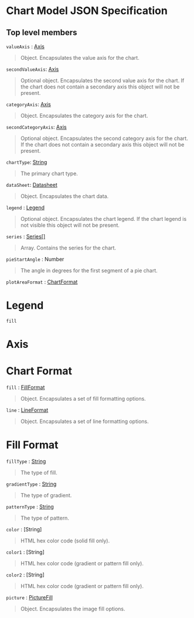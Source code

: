# Chart Model JSON Specification

## Top level members

`valueAxis` : [Axis](#axis#) 
> Object. Encapsulates the value axis for the chart.

`secondValueAxis`: [Axis](#axis#) 
> Optional object. Encapsulates the second value axis for the chart. If the chart does not contain a secondary axis this object will not be present.

`categoryAxis`: [Axis](#axis#)
> Object. Encapsulates the category axis for the chart.

`secondCategoryAxis`: [Axis](#axis#) 
> Optional object. Encapsulates the second category axis for the chart. If the chart does not contain a secondary axis this object will not be present.

`chartType`: [String](#chart-type#) 
> The primary chart type.
 
`dataSheet`: [Datasheet](#datasheet#)
> Object. Encapsulates the chart data.

`legend` : [Legend](#legend#)
> Optional object. Encapsulates the chart legend. If the chart legend is not visible this object will not be present.

`series` : [Series\[\]](#series#)
> Array. Contains the series for the chart.

`pieStartAngle` : Number
> The angle in degrees for the first segment of a pie chart.

`plotAreaFormat` : [ChartFormat](#chart-format#)


# Legend

`fill`


# Axis

# Chart Format

`fill` : [FillFormat](#fill-format#)
> Object. Encapsulates a set of fill formatting options.

`line` : [LineFormat](#line-format#)
> Object. Encapsulates a set of line formatting options.

# Fill Format
`fillType` : [String](#fill-type#)
> The type of fill.

`gradientType` : [String](#gradient-type#)
> The type of gradient.

`patternType` : [String](#pattern-type#)
> The type of pattern.

`color` : [String]
> HTML hex color code (solid fill only).

`color1` : [String]
> HTML hex color code (gradient or pattern fill only).

`color2` : [String]
> HTML hex color code (gradient or pattern fill only).

`picture` : [PictureFill](#picture-fill#)
> Object. Encapsulates the image fill options.








